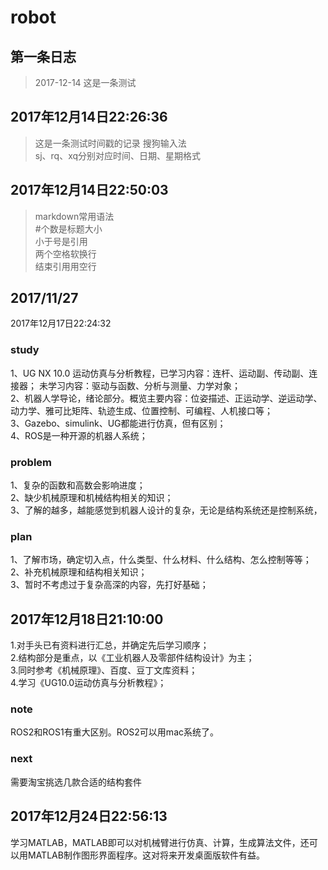 # robot
## 第一条日志
> 2017-12-14
  这是一条测试  

## 2017年12月14日22:26:36
> 这是一条测试时间戳的记录 搜狗输入法  
  sj、rq、xq分别对应时间、日期、星期格式

## 2017年12月14日22:50:03
> markdown常用语法  
  #个数是标题大小  
  小于号是引用  
  两个空格软换行  
  结束引用用空行

## 2017/11/27   
2017年12月17日22:24:32
  ### study
  1、UG NX 10.0 运动仿真与分析教程，已学习内容：连杆、运动副、传动副、连接器；
  未学习内容：驱动与函数、分析与测量、力学对象；  
  2、机器人学导论，绪论部分。概览主要内容：位姿描述、正运动学、逆运动学、动力学、雅可比矩阵、轨迹生成、位置控制、可编程、人机接口等；  
  3、Gazebo、simulink、UG都能进行仿真，但有区别；  
  4、ROS是一种开源的机器人系统；  
  ### problem  
  1、复杂的函数和高数会影响进度；  
  2、缺少机械原理和机械结构相关的知识；  
  3、了解的越多，越能感觉到机器人设计的复杂，无论是结构系统还是控制系统，  
   ### plan  
  1、了解市场，确定切入点，什么类型、什么材料、什么结构、怎么控制等等；  
  2、补充机械原理和结构相关知识；  
  3、暂时不考虑过于复杂高深的内容，先打好基础；  


## 2017年12月18日21:10:00
 >
 1.对手头已有资料进行汇总，并确定先后学习顺序；  
 2.结构部分是重点，以《工业机器人及零部件结构设计》为主；  
 3.同时参考《机械原理》、百度、豆丁文库资料；  
 4.学习《UG10.0运动仿真与分析教程》；  


### note  
ROS2和ROS1有重大区别。ROS2可以用mac系统了。  
### next
需要淘宝挑选几款合适的结构套件

## 2017年12月24日22:56:13
>  
学习MATLAB，MATLAB即可以对机械臂进行仿真、计算，生成算法文件，还可以用MATLAB制作图形界面程序。这对将来开发桌面版软件有益。
